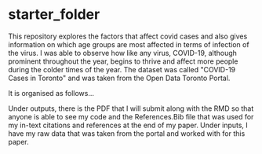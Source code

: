 # starter_folder

This repository explores the factors that affect covid cases and also gives information on which age groups are most affected in terms of infection of the virus. I was able to observe how like any virus, COVID-19, although prominent throughout the year, begins to thrive and affect more people during the colder times of the year. The dataset was called "COVID-19 Cases in Toronto" and was taken from the Open Data Toronto Portal.   

It is organised as follows...

Under outputs, there is the PDF that I will submit along with the RMD so that anyone is able to see my code and the References.Bib file that was used for my in-text citations and references at the end of my paper. Under inputs, I have my raw data that was taken from the portal and worked with for this paper.  